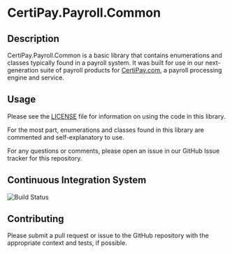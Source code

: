# CertiPay.Payroll.Common

## Description

CertiPay.Payroll.Common is a basic library that contains enumerations and classes typically found in a payroll system. It
was built for use in our next-generation suite of payroll products for [CertiPay.com](http://www.certipay.com), a payroll
processing engine and service.

## Usage

Please see the [LICENSE](License.md) file for information on using the code in this library.

For the most part, enumerations and classes found in this library are commented and self-explanatory to use.

For any questions or comments, please open an issue in our GitHub Issue tracker for this repository.

## Continuous Integration System

![Build Status](https://ci.appveyor.com/api/projects/status/hjkj3ww525jw3wit/branch/master?svg=true)

## Contributing

Please submit a pull request or issue to the GitHub repository with the appropriate context and tests, if possible.
